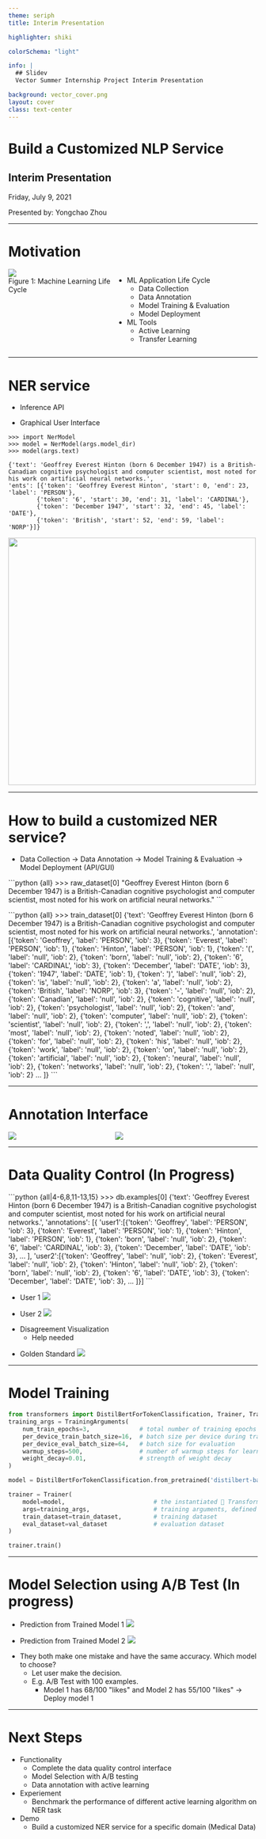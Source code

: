 ```yaml
---
theme: seriph
title: Interim Presentation

highlighter: shiki

colorSchema: "light"

info: |
  ## Slidev
  Vector Summer Internship Project Interim Presentation

background: vector_cover.png
layout: cover
class: text-center
---
```


# Build a Customized NLP Service

## Interim Presentation

Friday, July 9, 2021

Presented by: Yongchao Zhou

---

# Motivation

<div class="wrapper gap-4">
<div class="pt-2"> 
<img src="ml_workflow.png" class="max-w-xl m-auto">
<figcaption class="text-center pt-4"> Figure 1: Machine Learning Life Cycle</figcaption>
</div>

<div class="pt-2">

- <div class="text-xl py-4">ML Application Life Cycle</div>

  - <div>Data Collection</div>
  - <div>Data Annotation</div>
  - <div>Model Training & Evaluation</div>
  - <div>Model Deployment</div>

- <div class="text-xl py-4">ML Tools</div>

  - Active Learning
  - Transfer Learning

</div>
</div>

<v-click>
<div class="border-red-600 border-4 absolute h-29 w-34 left-51 top-31 "></div>
<div class="border-red-600 border-4 absolute h-17 w-34 left-87 top-89 "></div>
</v-click>

<style>
.wrapper {
  display: grid;
  grid-template-columns: 1.5fr 2fr;
}
</style>

<!--
Notes: Here, I show a typical life cycle of a ML application, where we have four different phases, namely, data collection, data annotation, model training & evaluation and finally model deployment. For many real world ML application, data annotation can be a big headache, especially for the domain where a high level expertise is needed, such as medical, law and finance. So, the motivation question of this project is how can we build an annotation-efficient Machine Learning System?

In this project, we will utilize the recent advancements in two areas of machine learning, one is active learning, the other is transfer learning. Those two techniques address the problem when we have limited number of labeled data from two different perspectives. The goal of active learning is to identify the most informative examples from the unlabeled dataset for human to label. In contrast, the transfer learning aims to apply the knowledge from one domain to another. 

To demonstrate the power of combining those two techniques in a real world ML system, we create this project to build a customized NER service from scratch.
-->

---

# NER service

<div grid="~ cols-2 gap-x-10 gap-y-2">
<div>

- Inference API
</div>

- Graphical User Interface

<div v-click>

```python{all}
>>> import NerModel
>>> model = NerModel(args.model_dir)
>>> model(args.text)

{'text': 'Geoffrey Everest Hinton (born 6 December 1947) is a British-Canadian cognitive psychologist and computer scientist, most noted for his work on artificial neural networks.',
'ents': [{'token': 'Geoffrey Everest Hinton', 'start': 0, 'end': 23, 'label': 'PERSON'},
        {'token': '6', 'start': 30, 'end': 31, 'label': 'CARDINAL'},
        {'token': 'December 1947', 'start': 32, 'end': 45, 'label': 'DATE'},
        {'token': 'British', 'start': 52, 'end': 59, 'label': 'NORP'}]}
```

</div>

<div v-click>

<img src="ner_service.png" width=500>
</div>
</div>

<style>
.wrapper2 {
  display: grid;
  grid-template-columns: 1.5fr 2fr;
}
</style>

<!--
Notes: So, what I mean by customized NER service. Basically, it is a machine learning system trained on some domain-specific datasets. It provides the clients with two things. One is an inference API that the user can call to analyze a sentence. The other is a graphical user interface. We show the API usage on the left figure, which you can call in your command line or using python scripts. In contrast, the right figure shows a graphical user interface. When users come to use it, they can just type the sentence and the system will give the well-rendered result back. Moreover, they can also choose which labels they are interested in as long as it is within the model's capability and the system will render the outputs differently.
-->

---

# How to build a customized NER service?

- Data Collection -> Data Annotation -> Model Training & Evaluation -> Model Deployment (API/GUI)

<div v-click="1">
<div class="border-red-600 border-4 absolute h-10 w-35 left-55 top-23 "></div>
</div>

<div v-click="2">
```python {all}
>>> raw_dataset[0]
"Geoffrey Everest Hinton (born 6 December 1947) is a British-Canadian cognitive psychologist and computer scientist, most noted for his work on artificial neural networks."
```
</div>

<arrow v-click="2" x1="520" y1="185" x2="520" y2="243" color="#dc2626" width="2" arrowSize="1"> </arrow>

<div v-click="2" class="absolute left-14 top-61 w-217">
```python {all}
>>> train_dataset[0]
{'text': 'Geoffrey Everest Hinton (born 6 December 1947) is a British-Canadian cognitive psychologist and computer scientist, most noted for his work on artificial neural networks.',
'annotation': [{'token': 'Geoffrey', 'label': 'PERSON', 'iob': 3}, {'token': 'Everest', 'label': 'PERSON', 'iob': 1}, {'token': 'Hinton', 'label': 'PERSON', 'iob': 1}, {'token': '(', 'label': 'null', 'iob': 2},
         {'token': 'born', 'label': 'null', 'iob': 2}, {'token': '6', 'label': 'CARDINAL', 'iob': 3}, {'token': 'December', 'label': 'DATE', 'iob': 3}, {'token': '1947', 'label': 'DATE', 'iob': 1},
         {'token': ')', 'label': 'null', 'iob': 2}, {'token': 'is', 'label': 'null', 'iob': 2}, {'token': 'a', 'label': 'null', 'iob': 2}, {'token': 'British', 'label': 'NORP', 'iob': 3},
         {'token': '-', 'label': 'null', 'iob': 2}, {'token': 'Canadian', 'label': 'null', 'iob': 2}, {'token': 'cognitive', 'label': 'null', 'iob': 2}, {'token': 'psychologist', 'label': 'null', 'iob': 2},
         {'token': 'and', 'label': 'null', 'iob': 2}, {'token': 'computer', 'label': 'null', 'iob': 2}, {'token': 'scientist', 'label': 'null', 'iob': 2}, {'token': ',', 'label': 'null', 'iob': 2},
         {'token': 'most', 'label': 'null', 'iob': 2}, {'token': 'noted', 'label': 'null', 'iob': 2}, {'token': 'for', 'label': 'null', 'iob': 2}, {'token': 'his', 'label': 'null', 'iob': 2},
         {'token': 'work', 'label': 'null', 'iob': 2}, {'token': 'on', 'label': 'null', 'iob': 2}, {'token': 'artificial', 'label': 'null', 'iob': 2}, {'token': 'neural', 'label': 'null', 'iob': 2},
         {'token': 'networks', 'label': 'null', 'iob': 2}, {'token': '.', 'label': 'null', 'iob': 2}
         ... ]}
```
</div>

<!--
Notes: So, how to build a customized NER service from scratch? Basically, we need to complete all stages of ML applcaition ourself. Start from data collection and labeling to model training, evaluation and deployment. In the previous slides, we have seen what does the model deployment look like. Now, let's have a closer look into the data annotation part. The goal of data annotation is to transform the raw_dataset to the annotated dataset as shown in the transformation above, where the raw dataset consists a list of string. In contrast, each example in the annotated dataset is a dictionary with the label information. To achieve this transformation, We introduce our data annotation interface.
-->

---

# Annotation Interface

<div class="wrapper gap-1">
<div class="place-self-center">
<img v-click src="annotation_setup.png" class="max-h-96">
</div>

<div class="place-self-center">
<img v-click src="annotation_interface.png" class="max-h-96 ">
</div>

</div>

<style>
.wrapper {
  display: grid;
  grid-template-columns: 1.5fr 2fr;
  grid-auto-rows: minmax(min-content, max-content)
}
</style>

<!--
Notes: The data annotation interface consists of two parts, one is the configuration, the other is the labeling. Before annotating, we need to do some setups, such as upload the dataset, define the label set and configure the annotation parameters. Specifically, we may want to tune the auto suggestion strength and the active learning algorithm. After that, we can start annotate the data using our interface. It's pretty easy to work with, you can just select a label and then click on the token you want to assign the label for. To remove a label, you can simply click the token. After you finish, you click the checkmark. If you don't want to label some examples at the moment. You can either skip it and go back later or just reject it so that it will not be in the training set.
-->

---

# Data Quality Control (In Progress)

<div grid="~ cols-2 gap-10">

<div>
```python {all|4-6,8,11-13,15}
>>> db.examples[0]
{'text': 'Geoffrey Everest Hinton (born 6 December 1947) is a British-Canadian cognitive psychologist and computer scientist, most noted for his work on artificial neural networks.', 
'annotations': [{
  'user1':[{'token': 'Geoffrey', 'label': 'PERSON', 'iob': 3}, 
        {'token': 'Everest', 'label': 'PERSON', 'iob': 1}, 
        {'token': 'Hinton', 'label': 'PERSON', 'iob': 1}, 
        {'token': 'born', 'label': 'null', 'iob': 2}, 
        {'token': '6', 'label': 'CARDINAL', 'iob': 3}, 
        {'token': 'December', 'label': 'DATE', 'iob': 3}, 
        ... ],
  'user2':[{'token': 'Geoffrey', 'label': 'null', 'iob': 2}, 
        {'token': 'Everest', 'label': 'null', 'iob': 2}, 
        {'token': 'Hinton', 'label': 'null', 'iob': 2}, 
        {'token': 'born', 'label': 'null', 'iob': 2}, 
        {'token': '6', 'label': 'DATE', 'iob': 3}, 
        {'token': 'December', 'label': 'DATE', 'iob': 3}, 
        ... ]}]
```
</div>

<div>
<div v-click="2">

- User 1
  <img src="disagree_1.png">

- User 2
  <img src="disagree_2.png">

</div>

<div v-click="3">

- Disagreement Visualization
  - Help needed

</div>

<div v-click="4">

- Golden Standard
  <img src="disagree_3.png">

</div>

</div>

</div>

<!--
Notes: Just labeling a dataset is not enough for a data annotation tool. Another key feature of it is to resolve the annotation disagreement. For example, if we have two annotations from two different users and they do not agree with each other. The user 1 believes that Geoffrey Hinton is a person, while the second user does not. And the first user think the 6 is a simple cardinal number, but the user 2 think it is actually part of a date. Therefore, we must need to resolve these conflicts. Basically, we need to somehow visualize the disagreement and then correct them to form a golden standard annotation. But currently, I still not sure how I should visualize the disagreement, especially if there are more the two annotators.
-->

---

# Model Training

```python {all|1|2-8|10|12-17|19|all}
from transformers import DistilBertForTokenClassification, Trainer, TrainingArguments
training_args = TrainingArguments(
    num_train_epochs=3,              # total number of training epochs
    per_device_train_batch_size=16,  # batch size per device during training
    per_device_eval_batch_size=64,   # batch size for evaluation
    warmup_steps=500,                # number of warmup steps for learning rate scheduler
    weight_decay=0.01,               # strength of weight decay
)

model = DistilBertForTokenClassification.from_pretrained('distilbert-base-cased', num_labels=len(unique_tags))

trainer = Trainer(
    model=model,                         # the instantiated 🤗 Transformers model to be trained
    args=training_args,                  # training arguments, defined above
    train_dataset=train_dataset,         # training dataset
    eval_dataset=val_dataset             # evaluation dataset
)

trainer.train()
```

<!--
Notes: After we get our golden standard labeled dataset, we are able to train our model! We will rely on the hugging face transformer library. We can initialize from a pretrained model and perform the standard finetune process. Here is where the transfer learning kicks in.
-->

---

# Model Selection using A/B Test (In progress)

<div v-click>

- Prediction from Trained Model 1
  <img src="disagree_1.png">

- Prediction from Trained Model 2
  <img src="disagree_2.png">
</div>

<div v-click>

- They both make one mistake and have the same accuracy. Which model to choose?
  - Let user make the decision. 
  - E.g. A/B Test with 100 examples. 
    - Model 1 has 68/100 "likes" and Model 2 has 55/100 "likes" -> Deploy model 1

</div>

<!--
Notes: After you have trained several models and you may find all those models achieve the same level of accuracy, then you may face the question of which model should I choose for deployment. For example, now we have trained two models, and the predictions from each model are shown above. Note that they are not annotations from two different users, instead they are just two predictions. Now, we may perform a A/B test and let the user to do the selection. For example, we can give the user a example with two prediction, and the user can choose which prediction they prefer. Then, we repeat the process for 100 examples, we count how many times the user prefer the model 1's prediction and how many times the user prefer the model 2's prediction and we will select the model with more likes for deployment.
-->

---

# Next Steps

- Functionality
  - Complete the data quality control interface
  - Model Selection with A/B testing
  - Data annotation with active learning
- Experiement
  - Benchmark the performance of different active learning algorithm on NER task
- Demo
  - Build a customized NER service for a specific domain (Medical Data)

<!--
Notes: So, that is all my showing for today, there are some features still in progress, such as data quality control interface, model selection with A/B test interface and most importantly, the data annotation with active learning. After complete those, I also need to benchmark the performance of different active learning algorithm on NER task. So, I know which active learning algorithm to use. And finally, I will build a customized NER service for a specifc domain, may be medical data? And I will need some help from the team for this part. That's the end of my presentation. Thank you everyone for listening.
-->
